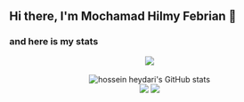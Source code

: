 ## Hi there, I'm Mochamad Hilmy Febrian 👋

### and here is my stats
<p align="center"><img src="https://www.codewars.com/users/Hilll19/badges/large"/><br /><br />
  <img src="https://github-readme-stats.vercel.app/api?username=Hilll19&show_icons=true&include_all_commits=true&theme=monokai" alt="hossein heydari's GitHub stats" /><br />
  <img src="https://github-readme-streak-stats.herokuapp.com/?user=Hilll19&theme=monokai"/>
  <img src="https://github-readme-stats.vercel.app/api/top-langs/?username=Hilll19&layout=compact&theme=monokai&langs_count=12"/><br />
</p>

<!--
**Hilll19/Hilll19** is a ✨ _special_ ✨ repository because its `README.md` (this file) appears on your GitHub profile.

Here are some ideas to get you started:

- 🔭 I’m currently working on ...
- 🌱 I’m currently learning ...
- 👯 I’m looking to collaborate on ...
- 🤔 I’m looking for help with ...
- 💬 Ask me about ...
- 📫 How to reach me: ...
- 😄 Pronouns: ...
- ⚡ Fun fact: ...
-->

